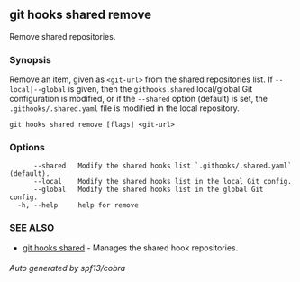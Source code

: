 ## git hooks shared remove

Remove shared repositories.

### Synopsis

Remove an item, given as `<git-url>` from the shared repositories list. If
`--local|--global` is given, then the `githooks.shared` local/global Git
configuration is modified, or if the `--shared` option (default) is set, the
`.githooks/.shared.yaml` file is modified in the local repository.

```
git hooks shared remove [flags] <git-url>
```

### Options

```
      --shared   Modify the shared hooks list `.githooks/.shared.yaml` (default).
      --local    Modify the shared hooks list in the local Git config.
      --global   Modify the shared hooks list in the global Git config.
  -h, --help     help for remove
```

### SEE ALSO

- [git hooks shared](git_hooks_shared.md) - Manages the shared hook
  repositories.

###### Auto generated by spf13/cobra
